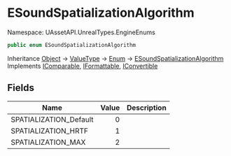 # ESoundSpatializationAlgorithm

Namespace: UAssetAPI.UnrealTypes.EngineEnums

```csharp
public enum ESoundSpatializationAlgorithm
```

Inheritance [Object](https://docs.microsoft.com/en-us/dotnet/api/system.object) → [ValueType](https://docs.microsoft.com/en-us/dotnet/api/system.valuetype) → [Enum](https://docs.microsoft.com/en-us/dotnet/api/system.enum) → [ESoundSpatializationAlgorithm](./uassetapi.unrealtypes.engineenums.esoundspatializationalgorithm.md)<br>
Implements [IComparable](https://docs.microsoft.com/en-us/dotnet/api/system.icomparable), [IFormattable](https://docs.microsoft.com/en-us/dotnet/api/system.iformattable), [IConvertible](https://docs.microsoft.com/en-us/dotnet/api/system.iconvertible)

## Fields

| Name | Value | Description |
| --- | --: | --- |
| SPATIALIZATION_Default | 0 |  |
| SPATIALIZATION_HRTF | 1 |  |
| SPATIALIZATION_MAX | 2 |  |
